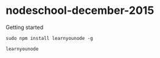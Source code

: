# nodeschool-december-2015

Getting started

```
sudo npm install learnyounode -g
```

```
learnyounode
```
